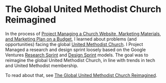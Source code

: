 # The Global United Methodist Church Reimagined

In the process of [Project Managing a Church Website, Marketing Materials, and Marketing Plan on a Budget](http://katherinemichel.gitbooks.io/church-website-and-marketing-on-a-budget/content/), I learned about problems (and opportunities) facing the global [United Methodist Church](http://www.umc.org). I Project Managed a research and design sprint loosely based on the Google Ventures [Research Sprint](https://library.gv.com/the-gv-research-sprint-a-4-day-process-for-answering-important-startup-questions-97279b532b25) and [Design Sprint](http://www.gv.com/sprint) models. The goal was to reimagine the global United Methodist Church, in line with trends in tech and United Methodist membership.

To read about that, see [The Global United Methodist Church Reimagined](https://www.gitbook.com/book/katherinemichel/the-global-united-methodist-church-reimagined/details). 


